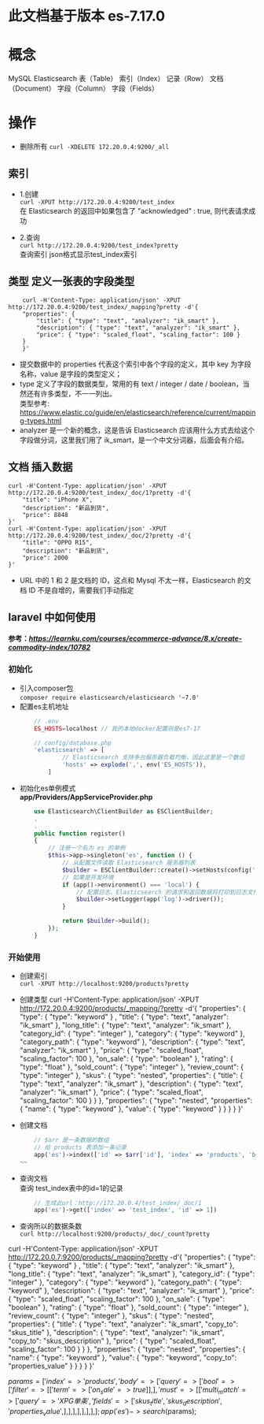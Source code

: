 
# 此文档基于版本 es-7.17.0

# 概念
MySQL	Elasticsearch
表（Table）	        索引（Index）
记录（Row）	        文档（Document）
字段（Column）	    字段（Fields）

# 操作

- 删除所有
    `curl -XDELETE 172.20.0.4:9200/_all`
## 索引
- 1.创建<br>
    `curl -XPUT http://172.20.0.4:9200/test_index` <br>
    在 Elasticsearch 的返回中如果包含了 "acknowledged" : true, 则代表请求成功 


- 2.查询<br>
    `curl http://172.20.0.4:9200/test_index?pretty` <br>
    查询索引 json格式显示test_index索引
    

## 类型  定义一张表的字段类型
```
    curl -H'Content-Type: application/json' -XPUT http://172.20.0.4:9200/test_index/_mapping?pretty -d'{
    "properties": {
        "title": { "type": "text", "analyzer": "ik_smart" }, 
        "description": { "type": "text", "analyzer": "ik_smart" },
        "price": { "type": "scaled_float", "scaling_factor": 100 }
    }
    }'
```
- 提交数据中的 properties 代表这个索引中各个字段的定义，其中 key 为字段名称，value 是字段的类型定义；
- type 定义了字段的数据类型，常用的有 text / integer / date / boolean，当然还有许多类型，不一一列出。<br>
类型参考: https://www.elastic.co/guide/en/elasticsearch/reference/current/mapping-types.html
- analyzer 是一个新的概念，这是告诉 Elasticsearch 应该用什么方式去给这个字段做分词，这里我们用了 ik_smart，是一个中文分词器，后面会有介绍。


## 文档  插入数据
```
curl -H'Content-Type: application/json' -XPUT http://172.20.0.4:9200/test_index/_doc/1?pretty -d'{
    "title": "iPhone X",
    "description": "新品到货",
    "price": 8848
}'
curl -H'Content-Type: application/json' -XPUT http://172.20.0.4:9200/test_index/_doc/2?pretty -d'{
    "title": "OPPO R15",
    "description": "新品到货",
    "price": 2000
}'
```
- URL 中的 1 和 2 是文档的 ID，这点和 Mysql 不太一样，Elasticsearch 的文档 ID 不是自增的，需要我们手动指定


## laravel 中如何使用 
#### 参考：*https://learnku.com/courses/ecommerce-advance/8.x/create-commodity-index/10782*
### 初始化

- 引入composer包 <br> `composer require elasticsearch/elasticsearch '~7.0'`
- 配置es主机地址<br>
    ~~~php
        // .env
        ES_HOSTS=localhost // 我的本地docker配置则是es7-17

        // config/database.php
        'elasticsearch' => [
                // Elasticsearch 支持多台服务器负载均衡，因此这里是一个数组
                'hosts' => explode(',', env('ES_HOSTS')),
            ]
    ~~~
- 初始化es单例模式<br>
**app/Providers/AppServiceProvider.php**
    ~~~php
        use Elasticsearch\ClientBuilder as ESClientBuilder;
        .
        .
        public function register()
        {
            // 注册一个名为 es 的单例
            $this->app->singleton('es', function () {
                // 从配置文件读取 Elasticsearch 服务器列表
                $builder = ESClientBuilder::create()->setHosts(config('database.elasticsearch.hosts'));
                // 如果是开发环境
                if (app()->environment() === 'local') {
                    // 配置日志，Elasticsearch 的请求和返回数据将打印到日志文件中，方便我们调试
                    $builder->setLogger(app('log')->driver());
                }

                return $builder->build();
            });
        }
    ~~~

### 开始使用
- 创建索引 <br>
`curl -XPUT http://localhost:9200/products?pretty`
- 创建类型
curl -H'Content-Type: application/json' -XPUT http://172.20.0.4:9200/products/_mapping/?pretty -d'{
  "properties": {
    "type": { "type": "keyword" } ,
    "title": { "type": "text", "analyzer": "ik_smart" }, 
    "long_title": { "type": "text", "analyzer": "ik_smart" }, 
    "category_id": { "type": "integer" },
    "category": { "type": "keyword" },
    "category_path": { "type": "keyword" },
    "description": { "type": "text", "analyzer": "ik_smart" },
    "price": { "type": "scaled_float", "scaling_factor": 100 },
    "on_sale": { "type": "boolean" },
    "rating": { "type": "float" },
    "sold_count": { "type": "integer" },
    "review_count": { "type": "integer" },
    "skus": {
      "type": "nested",
      "properties": {
        "title": { "type": "text", "analyzer": "ik_smart" }, 
        "description": { "type": "text", "analyzer": "ik_smart" },
        "price": { "type": "scaled_float", "scaling_factor": 100 }
      }
    },
    "properties": {
      "type": "nested",
      "properties": {
        "name": { "type": "keyword" }, 
        "value": { "type": "keyword" }
      }
    }
  }
}'

- 创建文档
    ~~~php
        // $arr 是一条数据的数组
        // 给 products 表添加一条记录
        app('es')->index(['id' => $arr['id'], 'index' => 'products', 'body' => $arr]);
    ~~
- 查询文档 <br>
查询 test_index表中的id=1的记录
    ~~~php
        // 生成此url：http://172.20.0.4/test_index/_doc/1
        app('es')->get(['index' => 'test_index', 'id' => 1])
    ~~~

- 查询所以的数据条数 <br>
`curl http://localhost:9200/products/_doc/_count?pretty`







curl -H'Content-Type: application/json' -XPUT http://172.20.0.7:9200/products/_mapping?pretty -d'{
  "properties": {
    "type": { "type": "keyword" } ,
    "title": { "type": "text", "analyzer": "ik_smart" }, 
    "long_title": { "type": "text", "analyzer": "ik_smart" }, 
    "category_id": { "type": "integer" },
    "category": { "type": "keyword" },
    "category_path": { "type": "keyword" },
    "description": { "type": "text", "analyzer": "ik_smart" },
    "price": { "type": "scaled_float", "scaling_factor": 100 },
    "on_sale": { "type": "boolean" },
    "rating": { "type": "float" },
    "sold_count": { "type": "integer" },
    "review_count": { "type": "integer" },
    "skus": {
      "type": "nested",
      "properties": {
        "title": { "type": "text", "analyzer": "ik_smart", "copy_to": "skus_title" }, 
        "description": { "type": "text", "analyzer": "ik_smart", "copy_to": "skus_description" },
        "price": { "type": "scaled_float", "scaling_factor": 100 }
      }
    },
    "properties": {
      "type": "nested",
      "properties": {
        "name": { "type": "keyword" }, 
        "value": { "type": "keyword", "copy_to": "properties_value" }
      }
    }
  }
}'



$params = [
    'index' => 'products',
    'body'  => [
        'query' => [
            'bool' => [
                'filter' => [
                    ['term' => ['on_sale' => true]],
                ],
                'must' => [
                    [
                        'multi_match' => [
                            'query'  => 'XPG单条',
                            'fields' => [
                                'skus_title',
                                'skus_description',
                                'properties_value',
                            ],
                        ],
                    ],
                ],
            ],
        ],
    ],
];
app('es')->search($params);